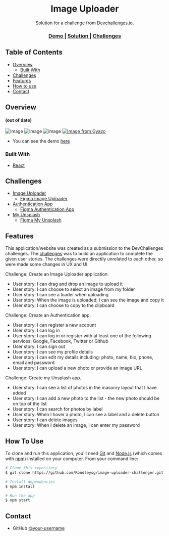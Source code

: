 <!-- Please update value in the {}  -->

<h1 align="center">Image Uploader</h1>

<div align="center">
   Solution for a challenge from  <a href="http://devchallenges.io" target="_blank">Devchallenges.io</a>.
</div>

<div align="center">
  <h3>
    <a href="https://image-uploader-challenger.vercel.app/">
      Demo
    </a>
    <span> | </span>
    <a href="https://github.com/Rondleysg/image-uploader-challenger">
      Solution
    </a>
    <span> | </span>
    <a href="#challenges">
      Challenges
    </a>
  </h3>
</div>

<!-- TABLE OF CONTENTS -->

## Table of Contents

-   [Overview](#overview)
    -   [Built With](#built-with)
-   [Challenges](#challenges)
-   [Features](#features)
-   [How to use](#how-to-use)
-   [Contact](#contact)

<!-- OVERVIEW -->

## Overview
#### (out of date)
![image](https://user-images.githubusercontent.com/80141884/211821356-304a84a6-3928-4666-b250-02db0d6dbdb9.png)
![image](https://user-images.githubusercontent.com/80141884/211826016-d1915fcd-bf47-4961-9483-1e53ed41211b.png)
![image](https://user-images.githubusercontent.com/80141884/211821811-7bfae028-9d00-4c9c-9078-e5ba9df91de7.png)
[![Image from Gyazo](https://i.gyazo.com/b220a7c7e81ccc1638de3d6ba96c4fbb.gif)](https://gyazo.com/b220a7c7e81ccc1638de3d6ba96c4fbb)


-   You can see the demo <a href="https://image-uploader-challenger.vercel.app/">
      here
    </a>

### Built With

-   [React](https://reactjs.org/)

## Challenges

-   [Image Uploader](https://devchallenges.io/challenges/O2iGT9yBd6xZBrOcVirx)
      -   [Figma Image Uploader](https://www.figma.com/file/NxbZm3CAovYh89dFXe7EOw)
-   [Authentication App](https://devchallenges.io/challenges/N1fvBjQfhlkctmwj1tnw)
      -   [Figma Authentication App](https://www.figma.com/file/ZM0DPZbzK39o3rqwiaOPTD/Authentication-App?node-id=0%3A1&t=cxULlLVIkrZpV4Da-1)
-   [My Unsplash](https://devchallenges.io/challenges/rYyhwJAxMfES5jNQ9YsP)
      -   [Figma My Unsplash](https://www.figma.com/file/a1xUD6nInLKRz6evFKKdir/My-unsplash?node-id=1%3A30&t=b1l5Ur5UKG4QwYUF-1)

## Features

This application/website was created as a submission to the DevChallenges challenges. The [challenges](#challenges) was to build an application to complete the given user stories. The challenges were directily unrelated to each other, so were made some changes in UX and UI.

Challenge: Create an Image Uploader application.

-   User story: I can drag and drop an image to upload it
-   User story: I can choose to select an image from my folder
-   User story: I can see a loader when uploading
-   User story: When the image is uploaded, I can see the image and copy it
-   User story: I can choose to copy to the clipboard

Challenge: Create an Authentication app.

-  User story: I can register a new account
-  User story: I can log in
-  User story: I can log in or register with at least one of the following services: Google, Facebook, Twitter or Github
-  User story: I can sign out
-  User story: I can see my profile details
-  User story: I can edit my details including: photo, name, bio, phone, email and password
-  User story: I can upload a new photo or provide an image URL

Challenge: Create my Unsplash app.

-  User story: I can see a list of photos in the masonry layout that I have added
-  User story: I can add a new photo to the list - the new photo should be on top of the list
-  User story: I can search for photos by label
-  User story: When I hover a photo, I can see a label and a delete button
-  User story: I can delete images
-  User story: When I delete an image, I can enter my password

## How To Use

To clone and run this application, you'll need [Git](https://git-scm.com) and [Node.js](https://nodejs.org/en/download/) (which comes with [npm](http://npmjs.com)) installed on your computer. From your command line:

```bash
# Clone this repository
$ git clone https://github.com/Rondleysg/image-uploader-challenger.git

# Install dependencies
$ npm install

# Run the app
$ npm start
```

## Contact

-   GitHub [@your-username](https://github.com/Rondleysg/})
